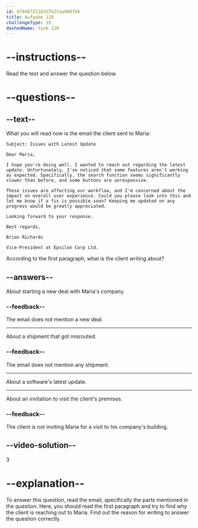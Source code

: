 ```yaml
---
id: 679d8721183d762faa960fb6
title: Aufgabe 120
challengeType: 19
dashedName: task-120
---
```


<!-- READING -->

# --instructions--

Read the text and answer the question below.

# --questions--

## --text--

What you will read now is the email the client sent to Maria:

`Subject: Issues with Latest Update`

`Dear Maria,`

`I hope you're doing well. I wanted to reach out regarding the latest update. Unfortunately, I've noticed that some features aren't working as expected. Specifically, the search function seems significantly slower than before, and some buttons are unresponsive.`

`These issues are affecting our workflow, and I'm concerned about the impact on overall user experience. Could you please look into this and let me know if a fix is possible soon? Keeping me updated on any progress would be greatly appreciated.`

`Looking forward to your response.`

`Best regards,`

`Brian Richards`

`Vice-President at Epsilon Corp Ltd.`

According to the first paragraph, what is the client writing about?

## --answers--

About starting a new deal with Maria's company.

### --feedback--

The email does not mention a new deal.

---

About a shipment that got misrouted.

### --feedback--

The email does not mention any shipment.

---

About a software's latest update.

---

About an invitation to visit the client's premises.

### --feedback--

The client is not inviting Maria for a visit to his company's building.

## --video-solution--

3

# --explanation--

To answer this question, read the email, specifically the parts mentioned in the question. Here, you should read the first paragraph and try to find why the client is reaching out to Maria. Find out the reason for writing to answer the question correctly.
